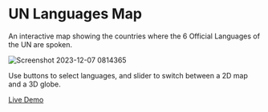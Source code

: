 # UN Languages Map

An interactive map showing the countries where the 6 Official Languages of the UN are spoken.

![Screenshot 2023-12-07 0814365](https://github.com/AngelFebles/LanguageMap/assets/93845417/d4543c9d-cd6d-42e7-aa0b-f05b3b5bcf87)

Use buttons to select languages, and slider to switch between a 2D map and a 3D globe.

[Live Demo](https://angelfebles.github.io/LanguageMap/)
